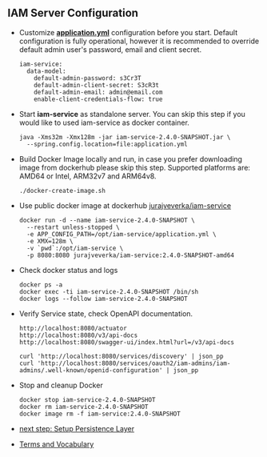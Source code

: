## IAM Server Configuration

* Customize [__application.yml__](../../iam-service/src/main/resources/application.yml) configuration before you start.
  Default configuration is fully operational, however it is recommended 
  to override default admin user's password, email and client secret.
  ```
  iam-service:
    data-model:
      default-admin-password: s3Cr3T
      default-admin-client-secret: S3cR3t 
      default-admin-email: admin@email.com
      enable-client-credentials-flow: true 
  ```
* Start __iam-service__ as standalone server. You can skip this step if you would like to used iam-service as docker container.
  ```
  java -Xms32m -Xmx128m -jar iam-service-2.4.0-SNAPSHOT.jar \
    --spring.config.location=file:application.yml
  ```
* Build Docker Image locally and run, in case you prefer downloading image from dockerhub please  skip this step.
  Supported platforms are: AMD64  or Intel, ARM32v7 and ARM64v8.
  ```
  ./docker-create-image.sh
  ```
* Use public docker image at dockerhub [jurajveverka/iam-service](https://hub.docker.com/r/jurajveverka/iam-service)
  ```
  docker run -d --name iam-service-2.4.0-SNAPSHOT \
    --restart unless-stopped \
    -e APP_CONFIG_PATH=/opt/iam-service/application.yml \
    -e XMX=128m \
    -v `pwd`:/opt/iam-service \
    -p 8080:8080 jurajveverka/iam-service:2.4.0-SNAPSHOT-amd64
  ```
* Check docker status and logs
  ```
  docker ps -a 
  docker exec -ti iam-service-2.4.0-SNAPSHOT /bin/sh
  docker logs --follow iam-service-2.4.0-SNAPSHOT
  ```
* Verify Service state, check OpenAPI documentation.
  ```
  http://localhost:8080/actuator
  http://localhost:8080/v3/api-docs
  http://localhost:8080/swagger-ui/index.html?url=/v3/api-docs
  
  curl 'http://localhost:8080/services/discovery' | json_pp
  curl 'http://localhost:8080/services/oauth2/iam-admins/iam-admins/.well-known/openid-configuration' | json_pp
  ```
* Stop and cleanup Docker
  ```
  docker stop iam-service-2.4.0-SNAPSHOT
  docker rm iam-service-2.4.0-SNAPSHOT
  docker image rm -f iam-service:2.4.0-SNAPSHOT
  ```

* [next step: Setup Persistence Layer](01b_setup-persitence-layer.md)
* [Terms and Vocabulary](Terms-and-Vocabulary.md)